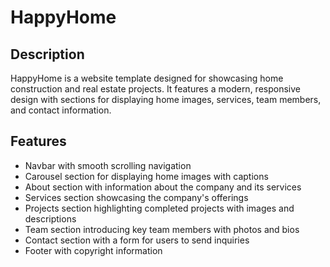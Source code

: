 # HappyHome

## Description
HappyHome is a website template designed for showcasing home construction and real estate projects. It features a modern, responsive design with sections for displaying home images, services, team members, and contact information.

## Features
- Navbar with smooth scrolling navigation
- Carousel section for displaying home images with captions
- About section with information about the company and its services
- Services section showcasing the company's offerings
- Projects section highlighting completed projects with images and descriptions
- Team section introducing key team members with photos and bios
- Contact section with a form for users to send inquiries
- Footer with copyright information
